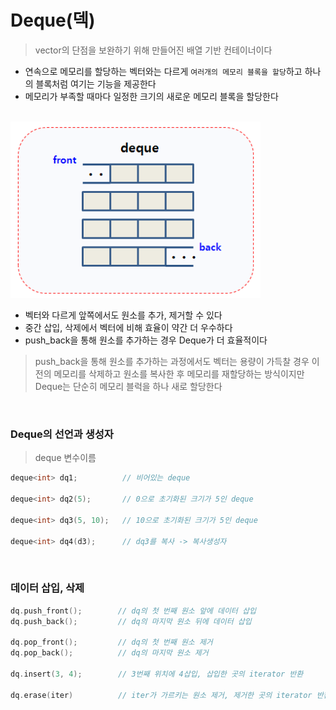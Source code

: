 # Deque(덱)
> vector의 단점을 보완하기 위해 만들어진 배열 기반 컨테이너이다

 * 연속으로 메모리를 할당하는 벡터와는 다르게 `여러개의 메모리 블록을 할당`하고 하나의 블록처럼 여기는 기능을 제공한다
 * 메모리가 부족할 때마다 일정한 크기의 새로운 메모리 블록을 할당한다

 <br>

<img src = "./Images/Deque/Deque.png" width = 400>

 * 벡터와 다르게 앞쪽에서도 원소를 추가, 제거할 수 있다
 * 중간 삽입, 삭제에서 벡터에 비해 효율이 약간 더 우수하다
 * push_back을 통해 원소를 추가하는 경우 Deque가 더 효율적이다
> push_back을 통해 원소를 추가하는 과정에서도 벡터는 용량이 가득찰 경우 이 전의 메모리를
삭제하고 원소를 복사한 후 메모리를 재할당하는 방식이지만 Deque는 단순히 메모리 블럭을 하나 새로 할당한다

<br>

### Deque의 선언과 생성자
> deque<TYPE> 변수이름

``` cpp
deque<int> dq1;          // 비어있는 deque 

deque<int> dq2(5);       // 0으로 초기화된 크기가 5인 deque

deque<int> dq3(5, 10);   // 10으로 초기화된 크기가 5인 deque

deque<int> dq4(d3);      // dq3를 복사 -> 복사생성자
```

<br>

### 데이터 삽입, 삭제
``` cpp
dq.push_front();        // dq의 첫 번째 원소 앞에 데이터 삽입
dq.push_back();         // dq의 마지막 원소 뒤에 데이터 삽입

dq.pop_front();         // dq의 첫 번째 원소 제거
dq.pop_back();          // dq의 마지막 원소 제거

dq.insert(3, 4);        // 3번째 위치에 4삽입, 삽입한 곳의 iterator 반환

dq.erase(iter)          // iter가 가르키는 원소 제거, 제거한 곳의 iterator 반환
```

